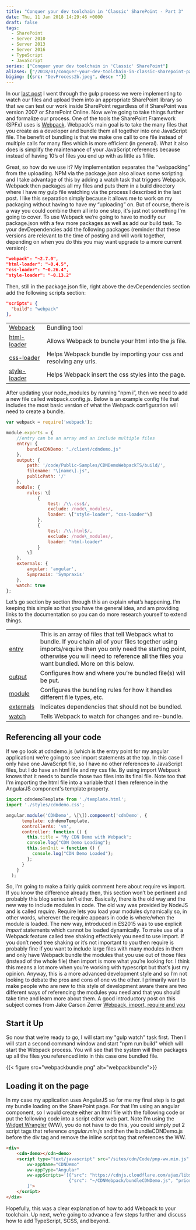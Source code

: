 ```yaml
---
title: "Conquer your dev toolchain in 'Classic' SharePoint - Part 3"
date: Thu, 11 Jan 2018 14:29:46 +0000
draft: false
tags: 
  - SharePoint
  - Server 2010
  - Server 2013
  - Server 2016
  - TypeScript
  - JavaScript
series: ["Conquer your dev toolchain in 'Classic' SharePoint"]
aliases: ["/2018/01/conquer-your-dev-toolchain-in-classic-sharepoint-part-3"]
bigimg: [{src: "DevProcess2b.jpeg", desc: ""}]
---
```


In our [last post](../conquer-your-dev-toolchain-2/) I went through the gulp process we were implementing to watch our files and upload them into an appropriate SharePoint library so that we can test our work inside SharePoint regardless of if SharePoint was version 2007 or SharePoint Online. Now we’re going to take things further and formalize our process. One of the tools the SharePoint Framework (SPFx) uses is [Webpack](https://webpack.js.org/). Webpack’s main goal is to take the many files that you create as a developer and bundle them all together into one JavaScript file. The benefit of bundling is that we make one call to one file instead of multiple calls for many files which is more efficient (in general). What it also does is simplify the maintenance of your JavaScript references because instead of having 10’s of files you end up with as little as 1 file.

Great, so how do we use it? My implementation separates the “webpacking” from the uploading. NPM via the package.json also allows some scripting and I take advantage of this by adding a watch task that triggers Webpack. Webpack then packages all my files and puts them in a build directory where I have my gulp file watching via the process I described in the last post. I like this separation simply because it allows me to work on my packaging without having to have my “uploading” on. But of course, there is a way you could combine them all into one step, it's just not something I'm going to cover. To use Webpack we’re going to have to modify our package.json with a few more packages as well as add our build task. To your devDependencies add the following packages (reminder that these versions are relevant to the time of posting and will work together, depending on when you do this you may want upgrade to a more current version):

```json
"webpack": "~2.7.0",
"html-loader": "~0.4.5",
"css-loader": "~0.26.4",
"style-loader": "~0.13.2"
```

Then, still in the package.json file, right above the devDependencies section add the following scripts section:

```json
"scripts": {
  "build": "webpack"
},
```

| | |
| -- | -- |
| [Webpack](https://webpack.js.org/) | Bundling tool |
| [html-loader](https://webpack.js.org/loaders/html-loader/) | Allows Webpack to bundle your html into the js file. |
| [css-loader](https://webpack.js.org/loaders/css-loader/) | Helps Webpack bundle by importing your css and resolving any urls. |
| [style-loader](https://webpack.js.org/loaders/style-loader/) | Helps Webpack insert the css styles into the page. |

After updating your node\_modules by running “npm i”, then we need to add a new file called webpack.config.js. Below is an example config file that includes the most basic version of what the Webpack configuration will need to create a bundle.

```javascript
var webpack = require('webpack');

module.exports = {
    //entry can be an array and an include multiple files
    entry: {
        bundleCDNDemo: "./client/cdndemo.js"
    },
    output: {
        path: '/code/Public-Samples/CDNDemoWebpackTS/build/',
        filename: "\[name\].js",
        publicPath: '/'
    },
    module: {
        rules: \[
            {
                test: /\\.css$/,
                exclude: /node\_modules/,
                loader: \["style-loader", "css-loader"\]
            },
            {
                test: /\\.html$/,
                exclude: /node\_modules/,
                loader: "html-loader"
            }
        \]
    },
    externals: {
        angular: 'angular',
        Sympraxis: 'Sympraxis'
    },
    watch: true
};
```

Let’s go section by section through this an explain what’s happening. I’m keeping this simple so that you have the general idea, and am providing links to the documentation so you can do more research yourself to extend things.

| | |
| -- | -- |
| [entry](https://github.com/webpack/docs/wiki/configuration#entry) | This is an array of files that tell Webpack what to bundle. If you chain all of your files together using imports/require then you only need the starting point, otherwise you will need to reference all the files you want bundled. More on this below. |
| [output](https://github.com/webpack/docs/wiki/configuration#output) | Configures how and where you’re bundled file(s) will be put. |
| [module](https://github.com/webpack/docs/wiki/configuration#module) | Configures the bundling rules for how it handles different file types, etc. |
| [externals](https://github.com/webpack/docs/wiki/configuration#module) | Indicates dependencies that should not be bundled. |
| [watch](https://github.com/webpack/docs/wiki/configuration#watch) | Tells Webpack to watch for changes and re-bundle. |

## Referencing all your code

If we go look at cdndemo.js (which is the entry point for my angular application) we’re going to see import statements at the top. In this case I only have one JavaScript file, so I have no other references to JavaScript files, but I do have an html file and my css file. By using import Webpack knows that it needs to bundle those two files into its final file. Note too that I'm importing the html file into a variable that I then reference in the AngularJS component's template property.

```javascript
import cdndemoTemplate from './template.html';
import './styles/cdndemo.css';

angular.module('CDNDemo', \[\]).component('cdnDemo', {
      template: cdndemoTemplate,
      controllerAs: 'vm',
      controller: function () {
        this.title = "My CDN Demo with Webpack";
        console.log("CDN Demo Loading");
        this.$onInit = function () {
          console.log("CDN Demo Loaded");
        };
      }
    }
  );
```

So, I’m going to make a fairly quick comment here about require vs import. If you know the difference already then, this section won’t be pertinent and probably this blog series isn’t either. Basically, there is the old way and the new way to include modules in code. The old way was provided by NodeJS and is called _require_. Require lets you load your modules dynamically so, in other words, wherever the require appears in code is where/when the module is loaded. The new way, introduced in ES2015 was to use explicit _import_ statements which cannot be loaded dynamically. To make use of a Webpack feature called tree shaking effectively you need to use import. If you don’t need tree shaking or it’s not important to you then require is probably fine if you want to include large files with many modules in them and only have Webpack bundle the modules that you use out of those files (instead of the whole file) then import is more what you’re looking for. I think this means a lot more when you’re working with typescript but that’s just my opinion. Anyway, this is a more advanced development style and so I’m not looking to debate the pros and cons of one vs the other. I primarily want to make people who are new to this style of development aware there are two different ways of referencing the modules you need and that you should take time and learn more about them. A good introductory post on this subject comes from Jake Carson Zerrer [Webpack, import, require and you](https://insights.untapt.com/webpack-import-require-and-you-3fd7f5ea93c0)

## Start it Up

So now that we’re ready to go, I will start my "gulp watch" task first. Then I will start a second command window and start "npm run build" which will start the Webpack process. You will see that the system will then packages up all the files you referenced into in this case one bundled file.

{{< figure src="webpackbundle.png" alt="webpackbundle">}}

## Loading it on the page

In my case my application uses AngularJS so for me my final step is to get my bundle loading on the SharePoint page. For that I’m using an angular component, so I would create either an html file with the following code or put the following code into a script editor web part. Note I’m using the [Widget Wrangler](https://github.com/Widget-Wrangler/ww) (WW), you do not have to do this, you could simply put 2 script tags that reference _angular.min.js_ and then the bundleCDNDemo.js before the div tag and remove the inline script tag that references the WW.

```html
<div>
    <cdn-demo></cdn-demo>
    <script type="text/javascript" src="/sites/cdn/Code/pnp-ww.min.js" 
        ww-appName="CDNDemo" 
        ww-appType="Angular"
        ww-appScripts='[{"src": "https://cdnjs.cloudflare.com/ajax/libs/angular.js/1.6.1/angular.min.js", "priority":0},
                        {"src": "~/CDNWebpack/bundleCDNDemo.js", "priority":1}
        ]'>
    </script> 
</div>
```

Hopefully, this was a clear explanation of how to add Webpack to your toolchain. Up next, we’re going to advance a few steps further and discuss how to add TypeScript, SCSS, and beyond.
